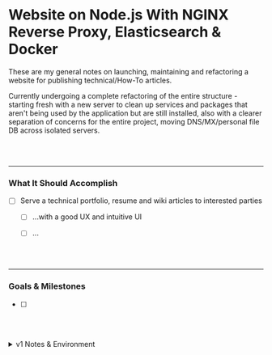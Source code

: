 # Website on Node.js With NGINX Reverse Proxy, Elasticsearch & Docker

These are my general notes on launching, maintaining and refactoring a website for publishing technical/How-To articles.

Currently undergoing a complete refactoring of the entire structure - starting fresh with a new server to clean up services and packages that aren't being used by the application but are still installed, also with a clearer separation of concerns for the entire project, moving DNS/MX/personal file DB across isolated servers.

<br><br>



--------------------------------------------------------------------------------
### What It Should Accomplish

- [ ] Serve a technical portfolio, resume and wiki articles to interested parties
    - [ ] ...with a good UX and intuitive UI
    - [ ] ...


<br><br>



--------------------------------------------------------------------------------
### Goals & Milestones

- [ ]


<br><br>
<details>

<summary>v1 Notes & Environment</summary>

<br><br>
<hr>



## Development Flow
( & some other things I've come across )

<br>

#### HTTPS in development environments
One of the first things I ran into was getting HTTPS set up correctly in production (running on
a Linode VM) <b>AND</b> in development (locally, on my macbook).

Let's Encrypt got my production environment and domain set up easy-peasy, but my local development
space...not so much.

Problem?

Getting HTTPS recognized on `localhost` because I wanted development and production mirrored as
much as possible, to help mitigate any future issues I might come across deploying my code from
an HTTP based environment to one secured with HTTPS.

Finally, instead of self-signing a cert and forcing my browser to accept it, I found this:<br>
https://github.com/FiloSottile/mkcert

Again, my development environment is on a macOS.

<br>

Install:

`$ brew install mkcert`

<br>

I wanted this working in Firefox too, not just Chrome:

`$ brew install nss`

<br>

Create the psuedo/local CA:
```
$ mkcert -install
> Using the local CA at "/Users/jsorensen/Library/Application Support/mkcert"
> Password: (for sudo)
> The local CA is now installed in the system trust store!
> The local CA is now installed in the Firefox trust store (requires browser restart)!
```

<br>

Sign some certs, optionally adding additional domains or aliases if you have any configured:
```
$ mkcert somedomain.com localhost 127.0.0.1 ::1
> Using the local CA at "/Users/jsorensen/Library/Application Support/mkcert"
>
> Created a new certificate valid for the following names
>  - "somedomain.com"
>  - "localhost"
>  - "127.0.0.1"
>  - "::1"
>
> The certificate is at "./somedomain.com+3.pem" and the key at "./somedomain.com+3-key.pem"
```

<br>

Since I'm using a Node.js architecture, I also had to tell Node where to look for the new CA by
setting a specific Node environment variable...

`$ export NODE_EXTRA_CA_CERTS="$(mkcert -CAROOT)/rootCA.pem"    # <-- from your project's root`

<br>

...and because I prefer not to tack on a port number at the end of the URL where my Node server can
be reached, it's required that the Node server is started with `sudo` permissions to get around a pesky
`EACCES` error message, where Node isn't able to access port 443

`$ sudo npm start`

<br>

Now, set the path to your newly created certificate and key files when you call `createServer()`
```javascript
// bring in modules
const fs = require('fs');
const https = require('https');
const express = require('express');
// start an express instance
const app = express();
const httpsOptions = {
    // by default, these files are found at your
    // user's root directory ( ~/ )
    key: fs.readFileSync('path/to/the-key.pem'),
    cert: fs.readFileSync('path/to/the-cert.pem'),
};
// tell the server to start listening
https.createServer(httpsOptions, app).listen(443, () => console.log('https ready'));
```

<br>

Kind of dirty, since Chrome still throws a warning that the sight is untrusted, but my goal has
essentially been acheived - get traffic flowing through HTTPS in dev.

<br>

<b>Note:</b><br>
Be <i>abunduntly</i> aware that the key this tool generates needs to be
absolutely secured. At this time, I'm gonna be paranoid and not publicly detail the steps I took.



<br><br>

#### Moving from Apache to Node.js/Express

<br><br>
<hr>

## Site Architecture

- It will not process a lot of data
- Mostly middleware, other services do heavy lifting
- Async nature for handling multiple requests from different sources

```
.-------------------. .--------------------.
|    web browser    | |   mobile browser   |    <-- what needs to be visually pleasing & accessible
'-------------------' '--------------------'
.------------------------------------------.
|             REST API service             |    <-- what needs to be developed
'------------------------------------------'
.-----------------. .----------------------.
|       DB        | |    REST middleware   |    <-- what needs to be secured
|  Postgre SQL    | |       & services     |
'-----------------' '----------------------'
```

<br>

### Prerequisites

<b>Key Node Modules</b>

<i>items with --> * <-- are maybes</i>

Express
> - expose app data
> - manage HTTP requests
> - handle HTTPS security
> - routing API endpoints

Passport *
> - user authentication
> - session management
>     (possible replacement: Axios)

Webpack *
> - production vs development environment management
> - config options handler
>     (possible replacement: PM2)

Mocha
> - unit testing

<br>

<b>Keeping the Node application running after server restarts or SSH session exits</b>

Webpack is handling restarting ( rebuilding ) the app when a file is updated or
an error is thrown. It does not, however, handle a ( SSH ) session ending; if the
session is killed all the child processes stemmed from that session are killed as well.

This can be handled two ways:

1) Running the Node process in the background and manaully handling `STDOUT` and
`STDERR` so that Node won't receive broken pipe errors ( and then crash ) when the
Node server tries to `console.log` or `error` something to the terminal:

    ```
                                      |     pipes new log      |
                                      |---- messages here -----|
    |------ the process to run -----| |        instead         |
    $ node /path/to/project/server.js > stdout.txt 2> stderr.txt &
                                                                  `-- "run in background"
    ```

2) Use PM2: https://github.com/Unitech/pm2

    Benefits: works nicely with Webpack, Express and Morgan!

    Install it globally and it's ready to run out of the box
    ```
    $ npm install pm2 -g
    $ pm2 start server.js
    ```

    You do need to manually set the service to restart across machine across
    reboots and startups though:
    ```
    ( after starting the process )
    $ pm2 startup
    ```

    I decided to hook up to a PM2+ account for online dashboards
    ```
    $ pm2 monitor    # oops, command only available if linked to an account
    > [PM2 I/O] Using non-browser authentication.
    > [PM2 I/O] Do you have a pm2.io account? (y/n) n
    > [PM2 I/O] No problem ! We just need few informations to create your account
    > [PM2 I/O] Please choose an username :
    > [PM2 I/O] Please choose an email :
    > [PM2 I/O] Please choose a password :
    > ( validation email is sent )
    > [PM2 I/O] Waiting for validation ....
    > [PM2 I/O] Successfully validated

    # after validating, link https://app.pm2.io account to machine
    pm2 link <private_api_key> <public_api_key> MACHINE_NAME
    ```

    Review list of running processes
    ```
    $ pm2 ls
    > ┌──────────┬────┬─────────┬──────┬───────...
    > │ App name │ id │ version │ mode │ pid
    > ├──────────┼────┼─────────┼──────┼───────...
    > │ server   │ 0  │ 1.0.0   │ fork │ XXXX
    > └──────────┴────┴─────────┴──────┴───────...
    ```

    Review details of a process
    ```
    $ pm2 show <app name>
    ```

    Review any logs a running Node application has generated
    ```
    $ pm2 logs <app name>
    > ( my app's Webpack logs )
    > ...
    > ( logs generated by Morgan )

    logs are saved in ~/.pm2/logs
    ```


<br>

#### DB Schema

<br><br>
<hr>

## Project Structure

> Organize files around features, not roles

```
.
|-- .git
|   `-- ...
|-- .gitignore
|-- breakroomramen
|   |-- utils               // 2nd leve Postgre access, etc
|   |   `-- ...
|   |-- auth
|   |   `-- ...             // user management
|   |-- index.js
|   |-- common.js
|   `-- templates.js
|-- jsore
|   |-- welcome
|   |   `-- welcome.js
|   |-- resume
|   |   `-- resume.js
|   |-- ramblings
|   |   |-- utils           // 2nd leve Postgre access, etc
|   |   |   `-- ...
|   |   `-- ramblings.js
|   `-- templates.js
|-- config
|   |-- webpack.config.js
|   |-- development.config.js
|   `-- ...
|-- db                      // top-level Postgres management
|   `-- ...
|-- scripts                 // deployment automation (npm scripts)
|   `-- deploy.js
|-- tests                   // unit testing
|   |-- jsore.welcome.js
|   |-- jsore.resume.js
|   |-- jsore.ramblings.js
|   `-- breakroomramen.js
|-- server.js               // main entry
|-- package.json
|-- README.md
```

<br><br>
<hr>

## Key Modules

<i>items with --> * <-- are maybes</i>

#### Express
- expose app data
- manage HTTP requests
- handle HTTPS security
- routing API endpoints

#### Passport *
- user authentication
- session management
    (possible replacement: Axios)

#### Webpack *
- production vs development environment management
- config options handler
    (possible replacement: PM2)

#### Mocha
- unit testing

<br><br>
<hr>

## Reasons why I've decided to...

<br><br>
<hr>

## Things I want to look into

#### Passport authentication
https://blog.risingstack.com/node-hero-node-js-authentication-passport-js/


<br><br>
<hr>

## Snippets

#### Simple async/await

```javascript
const main = async (paramsA, paramsB, paramsC) => {
    const resA = await funcA(paramsA);
    // need to uniquely handle an error?
    const resB = await funcB(paramsB).catch(e => { /* things unique to this error */ });
    const resC = await funcC(paramsC);

    return { resA, resB, resC };
};

main()
    .then(d => { // do things with the result })
    // handle the rest of the catch clauses for each await
    .catch(e => { // handle all other errors!! });
```

<br>

### https.createServer
https://nodejs.org/api/https.html#https_https_createserver_options_requestlistener

https://nodejs.org/api/https.html#https_https_request_options_callback

http: https://nodejs.org/api/http.html#http_http_request_options_callback

<br><br>
<hr>

</details>

